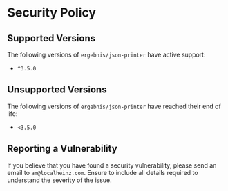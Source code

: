 # Security Policy

## Supported Versions

The following versions of `ergebnis/json-printer` have active support:

- `^3.5.0`

## Unsupported Versions

The following versions of `ergebnis/json-printer` have reached their end of life:

- `<3.5.0`

## Reporting a Vulnerability

If you believe that you have found a security vulnerability, please send an email to `am@localheinz.com`. Ensure to include all details required to understand the severity of the issue.
